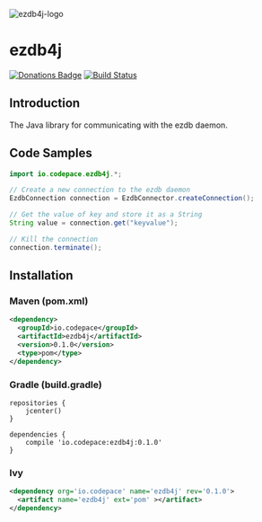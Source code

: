 ![ezdb4j-logo](https://i.imgur.com/JWfljkT.png)

# ezdb4j
[![Donations Badge](https://yourdonation.rocks/images/badge.svg)](https://carterbrainerd.me/donations)
[![Build Status](https://travis-ci.org/cbrnrd/ezdb4j.svg?branch=master)](https://travis-ci.org/cbrnrd/ezdb4j)

## Introduction

The Java library for communicating with the ezdb daemon.

## Code Samples

```java
import io.codepace.ezdb4j.*;

// Create a new connection to the ezdb daemon
EzdbConnection connection = EzdbConnector.createConnection();

// Get the value of key and store it as a String
String value = connection.get("keyvalue");

// Kill the connection
connection.terminate();
```

## Installation

### Maven (pom.xml)

```xml
<dependency>
  <groupId>io.codepace</groupId>
  <artifactId>ezdb4j</artifactId>
  <version>0.1.0</version>
  <type>pom</type>
</dependency>
```

### Gradle (build.gradle)
```
repositories {
    jcenter()
}

dependencies {
    compile 'io.codepace:ezdb4j:0.1.0'
}
```

### Ivy
```xml
<dependency org='io.codepace' name='ezdb4j' rev='0.1.0'>
  <artifact name='ezdb4j' ext='pom' ></artifact>
</dependency>
```
